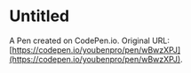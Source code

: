 # Untitled

A Pen created on CodePen.io. Original URL: [https://codepen.io/youbenpro/pen/wBwzXPJ](https://codepen.io/youbenpro/pen/wBwzXPJ).

